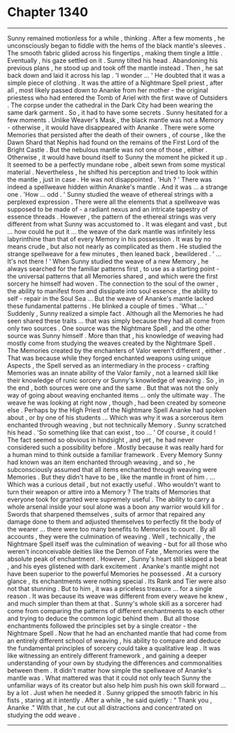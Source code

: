 
# Chapter 1340


---

Sunny remained motionless for a while , thinking . After a few moments , he unconsciously began to fiddle with the hems of the black mantle's sleeves . The smooth fabric glided across his fingertips , making them tingle a little .
Eventually , his gaze settled on it . Sunny tilted his head .
Abandoning his previous plans , he stood up and took off the mantle instead . Then , he sat back down and laid it across his lap .
'I wonder ... '
He doubted that it was a simple piece of clothing . It was the attire of a Nightmare Spell priest , after all , most likely passed down to Ananke from her mother - the original priestess who had entered the Tomb of Ariel with the first wave of Outsiders . The corpse under the cathedral in the Dark City had been wearing the same dark garment .
So , it had to have some secrets .
Sunny hesitated for a few moments . Unlike Weaver's Mask , the black mantle was not a Memory - otherwise , it would have disappeared with Ananke . There were some Memories that persisted after the death of their owners , of course , like the Dawn Shard that Nephis had found on the remains of the First Lord of the Bright Castle .
But the nebulous mantle was not one of those , either . Otherwise , it would have bound itself to Sunny the moment he picked it up .
It seemed to be a perfectly mundane robe , albeit sewn from some mystical material . Nevertheless , he shifted his perception and tried to look within the mantle , just in case .
He was not disappointed .
'Huh ? '
There was indeed a spellweave hidden within Ananke's mantle . And it was ... a strange one .
'How ... odd . '
Sunny studied the weave of ethereal strings with a perplexed expression .
There were all the elements that a spellweave was supposed to be made of - a radiant nexus and an intricate tapestry of essence threads . However , the pattern of the ethereal strings was very different from what Sunny was accustomed to .
It was elegant and vast , but ... how could he put it ... the weave of the dark mantle was infinitely less labyrinthine than that of every Memory in his possession . It was by no means crude , but also not nearly as complicated as them .
He studied the strange spellweave for a few minutes , then leaned back , bewildered .
' ... It's not there ! '
When Sunny studied the weave of a new Memory , he always searched for the familiar patterns first , to use as a starting point - the universal patterns that all Memories shared , and which were the first sorcery he himself had woven . The connection to the soul of the owner , the ability to manifest from and dissipate into soul essence , the ability to self - repair in the Soul Sea ...
But the weave of Ananke's mantle lacked these fundamental patterns .
He blinked a couple of times .
'What ... '
Suddenly , Sunny realized a simple fact . Although all the Memories he had seen shared these traits ... that was simply because they had all come from only two sources .
One source was the Nightmare Spell , and the other source was Sunny himself . More than that , his knowledge of weaving had mostly come from studying the weaves created by the Nightmare Spell .
The Memories created by the enchanters of Valor weren't different , either . That was because while they forged enchanted weapons using unique Aspects , the Spell served as an intermediary in the process - crafting Memories was an innate ability of the Valor family , not a learned skill like their knowledge of runic sorcery or Sunny's knowledge of weaving .
So , in the end , both sources were one and the same .
But that was not the only way of going about weaving enchanted items ... only the ultimate way .
The weave he was looking at right now , though , had been created by someone else . Perhaps by the High Priest of the Nightmare Spell Ananke had spoken about , or by one of his students ...
Which was why it was a sorcerous item enchanted through weaving , but not technically Memory .
Sunny scratched his head .
'So something like that can exist , too ... '
Of course , it could ! The fact seemed so obvious in hindsight , and yet , he had never considered such a possibility before . Mostly because it was really hard for a human mind to think outside a familiar framework . Every Memory Sunny had known was an item enchanted through weaving , and so , he subconsciously assumed that all items enchanted through weaving were Memories .
But they didn't have to be , like the mantle in front of him .
... Which was a curious detail , but not exactly useful .
Who wouldn't want to turn their weapon or attire into a Memory ? The traits of Memories that everyone took for granted were supremely useful . The ability to carry a whole arsenal inside your soul alone was a boon any warrior would kill for . Swords that sharpened themselves , suits of armor that repaired any damage done to them and adjusted themselves to perfectly fit the body of the wearer ... there were too many benefits to Memories to count .
By all accounts , they were the culmination of weaving . Well , technically , the Nightmare Spell itself was the culmination of weaving - but for all those who weren't inconceivable deities like the Demon of Fate , Memories were the absolute peak of enchantment .
However , Sunny's heart still skipped a beat , and his eyes glistened with dark excitement .
Ananke's mantle might not have been superior to the powerful Memories he possessed . At a cursory glance , its enchantments were nothing special . Its Rank and Tier were also not that stunning .
But to him , it was a priceless treasure ... for a single reason .
It was because its weave was different from every weave he knew , and much simpler than them at that .
Sunny's whole skill as a sorcerer had come from comparing the patterns of different enchantments to each other and trying to deduce the common logic behind them . But all those enchantments followed the principles set by a single creator - the Nightmare Spell .
Now that he had an enchanted mantle that had come from an entirely different school of weaving , his ability to compare and deduce the fundamental principles of sorcery could take a qualitative leap . It was like witnessing an entirely different framework , and gaining a deeper understanding of your own by studying the differences and commonalities between them .
It didn't matter how simple the spellweave of Ananke's mantle was . What mattered was that it could not only teach Sunny the unfamiliar ways of its creator but also help him push his own skill forward ... by a lot .
Just when he needed it .
Sunny gripped the smooth fabric in his fists , staring at it intently .
After a while , he said quietly :
" Thank you , Ananke ."
With that , he cut out all distractions and concentrated on studying the odd weave .

---

